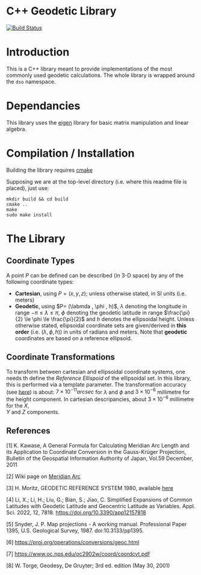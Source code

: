 # C++ Geodetic Library

[![Build Status](https://travis-ci.com/xanthospap/ggeodesy.svg?branch=master)](https://travis-ci.com/xanthospap/ggeodesy)

# Introduction

This is a C++ library meant to provide implementations of the most commonly used
geodetic calculations. The whole library is wrapped around the `dso` namespace.

# Dependancies 

This library uses the [eigen](https://eigen.tuxfamily.org/index.php?title=Main_Page) 
library for basic matrix manipulation and linear algebra.

# Compilation / Installation

Building the library requires [cmake](https://cmake.org/)

Supposing we are at the top-level directory (i.e. where this readme file is placed), 
just use:

```
mkdir build && cd build
cmake ..
make
sudo make install
```

# The Library

## Coordinate Types

A point $P$ can be defined can be described (in 3-D space) by any of the following 
coordinate types:

 * **Cartesian**, using $P = (x,y,z)$; unless otherwise stated, in SI units (i.e. meters)
 * **Geodetic**, using $P= (\labmda , \phi , h)$, $\lambda$ denoting the 
  longitude in range $-\pi \le \lambda \le \pi$, $\phi$ denoting the geodetic
  latitude in range $\frac{\pi}{2} \le \phi \le \frac{\pi}{2}$ and $h$ denotes the 
  ellipsoidal height. Unless otherwise stated, ellipsoidal coordinate sets are 
  given/derived in **this order** (i.e. $(\lambda, \phi, h)$) in units of radians 
  and meters. Note that **geodetic** coordinates are based on a reference ellipsoid.

## Coordinate Transformations

To transform between cartesian and ellipsoidal coordinate systems, one needs th 
define the *Reference Ellispoid* of the ellipsoidal set. In this library, this is 
performed via a template parameter. The transformation accuracy (see 
[here](test/unit/test_cartesian_ellipsoidal.cpp)) is about: $7\times 10^{-11} arcsec$ 
for $\lambda$ and $\phi$ and $3\times 10^{-6}$ millimetre for the height component. 
In cartesian descripancies, about $3\times 10^{-6}$ millimetre for the $X$,  
$Y$ and $Z$ components.
    
<!--
## testing against boost/geometry

The folder [boost](boost) includes source code for testing the algorithms in 
ggeodesy against the ones implemented in 
(boost/geometry)[https://www.boost.org/doc/libs/1_74_0/libs/geometry/doc/html/index.html].
To compile these, you will need the respective developement files. Installing 
boost is usually pretty trivial; relevant documentation can be found on the 
(boost webpage)[https://www.boost.org/].

Once you have downloaded `boost/geometry` you can include the [boost](boost) 
source code in the build process via `scons boost=1`

## Verify & Test

## Accuracy/Precision and Floating Point Numbers Considerations

For testing purposes, we need to compare (floating point) results, aka check if 
two floating point numbers are __equal__. But what does equal mean? Well, in 
this case, for most of the test programs we define the floating point 
comparisson (when comparing numbers other than zero) as:

```
diff = abs(a - b)
diff < max(abs(a), abs(b)) * tolerance or diff < tolerance
```

where __tolerance__ is defined as: `std::numeric_limits<double>::epsilon()`. 
That is, we use a tolerance value proportional to max(a,b) when comparing two 
(floating point) numbers.
(see also [this SO thread](https://stackoverflow.com/questions/17333/what-is-the-most-effective-way-for-float-and-double-comparison), 
and [this also](https://stackoverflow.com/questions/48133572/what-can-stdnumeric-limitsdoubleepsilon-be-used-for)).

This comparisson function is defined in the 
[test_help.hpp](https://github.com/xanthospap/ggeodesy/blob/master/test/test_help.hpp) 
file and used throughout the test/check programs.

## The Library

Here is a list of the provided utilities:

### General Notes

In general, when refering to coordinate arrays/vector, the elements are in the 
following order:

  * for cartesian vector `[x, y, z]`
  * for ellipsoidal/geodetic (longitude, latitude, height) `[longitude, latitude, height]`
  * topocentric `[east, north, up]`

### Radians, Degrees and Relevant Transformations

The library includes functions for transforming between radians, decimal degrees 
and hexicondal degrees. Namely:

  - `ngpt::deg2rad` transforms radians to decimal degrees
  - `ngpt::decd2hexd` transforms decimal degrees to hexicondal degrees
  - `ngpt::rad2deg` transforms decimal degrees to radians
  - `ngpt::rad2hexd` transforms radians to hexicondal degrees
  - `ngpt::hexd2decd` transforms hexicondal degrees to decimal degrees
  - `ngpt::hexd2rad` transforms hexicondal degrees to radians
  - `ngpt::rad2sec` convert radians to seconds (of degree)

Additionaly the function `ngpt::normalize_angle` can normalize a given angle 
to a specified range (e.g. in range -π to π).

All of the above functions are defined in the header file [units.hpp](https://github.com/xanthospap/ggeodesy/blob/master/src/units.hpp). For usage examples, see 
[test_units.hpp](https://github.com/xanthospap/ggeodesy/blob/master/test/test_units.cpp) and [test_angle_normalization.hpp](https://github.com/xanthospap/ggeodesy/blob/master/test/test_angle_normalization.cc).

### Reference Ellipsoids

Currently there are implementations for the (reference) ellipsoids:

  - [GRS80](https://en.wikipedia.org/wiki/Geodetic_Reference_System_1980),
  - [WGS84](https://en.wikipedia.org/wiki/World_Geodetic_System) and 
  - [PZ90](https://eng.mil.ru/files/PZ-90.11_final-v8.pdf)

Reference ellipsoids can be used in either on of two ways:

 - via using the `enum` class `ngpt::ellipsoid` (e.g. `ngpt::ellipsoid::grs80`), or
 - via the class `ngpt::Ellipsoid`

Users can easily add more reference ellipsoids if they need to, via constructing 
an `Ellipsoid` instance with the wanted parameters (aka semi-major axis and flattening), e.g.

```cpp
    using namespace ngpt;
    Ellipsoid myell = Ellipsoid(6378136.0e0/*semi-major axis*/, 1/298.25784/*flattening factor*/);
    // use the created ellipsoid in some way ....
    double semi_major = myell.semi_major();
    double N = myell.N(some_latitude);
    // ....
```

Users can also expand the source code to add a reference ellipsoid in the `enum` (class)
`ellipsoid`. In this case, you will need one entry in the `ellipsoid` enum and a
respective specialization of the `template <ellipsoid E> struct ellipsoid_traits {};` 
class.

Note that most of the constructors and function (for the `Ellipsoid` class and the 
`ellipsoid` enum are `constexpr`. Hence, the following code is computed at compile-time:

```cpp
  using namespace ngpt;
  constexpr auto wgs84 = Ellipsoid(ellipsoid::wgs84);
  constexpr auto grs80 = Ellipsoid(ellipsoid_traits<ellipsoid::grs80>::a,
                                   ellipsoid_traits<ellipsoid::grs80>::f);
  constexpr auto pz90  = Ellipsoid(ellipsoid::pz90);

  static_assert(wgs84.eccentricity_squared() == 
                eccentricity_squared<ellipsoid::wgs84>());
  static_assert(grs80.semi_minor() == semi_minor<ellipsoid::grs80>());
  static_assert(std::abs(pz90.eccentricity_squared()-0.0066943662)<1e-9);
```

For more information on how to use the reference ellipsoids, see e.g. [test_ellipsoid.hpp](https://github.com/xanthospap/ggeodesy/blob/master/test/test_ellipsoid.cpp).

### Coordinate Transformations

The following coordinate transformations are provided (for points on some reference ellipsoid):
* Cartesian to Ellipsoidal (aka [x, y, z] to [φ, λ, height])
* Ellipsoidal to Cartesian (aka [φ, λ, height] to [x, y, z])
* Cartesian to Topocentric (aka [δx, δy, δz] to [north, east, up])
* Topocentric to Cartesian (aka  [north, east, up] to [δx, δy, δz])

### Meridian Arc Length

As is well known in geodesy, the meridian arc length S(\f$\phi\f$) on the earth ellipsoid 
from the equator to the geographic latitude \f$\phi\f$ includes an elliptic integral and 
cannot be expressed explicitly using a combination of elementary functions. The library 
provides three implementations for computing the meridian arc length using approximations.

* `ngpt::core::meridian_arc_length_impl1` : implementation using a binomial series 
with respect to e^2 obtained by truncating the expansion at order e^10

* `ngpt::core::meridian_arc_length_impl2` : the Bessel’s formula implementation

* `ngpt::core::meridian_arc_length_impl3` : the Helmert's formula implementation

The above implementations agree within the following precision limits:

* impl1 vs impl2 : 3e-5 meters
* impl2 vs impl3 : 1e-6 meters
* impl2 vs impl3 : 3e-5 meters

Users can select one of the algorithms via the (optional) intput parameter `alg` 
(using values in range [0,2]) when calling the function 
`template<ellipsoid E> double meridian_arc_length(double lat, int alg=0)` (aka 
by default the function will use the 

More information and implementation details can be found in [Kawase, 2011](#kawase). 
Usage examples of the algorithm(s) can be found in the file 
[test_meridian_arc.hpp](https://github.com/xanthospap/ggeodesy/blob/master/test/test_meridian_arc.cpp)

Note that if we only want the __arc length of an infinitesimal element of the meridian__ the 
computation is way more straight-forward [Meridian Arc](#meridian_arc_wiki); for this computation users may use the 
function (template) `infinitesimal_meridian_arc`.

### How to use the library (TODO)

### Namespaces

The whole of the library is wrapped around the `dso` namespace

### Linking

- static
- dynamic

## Documentation & Library API (TODO)

- build dox with doxygen (or link to dox)

## FAQ

## TODO

## Bugs & Maintanance
Xanthos, xanthos@mail.ntua.gr
Mitsos, danast@mail.ntua.gr

-->

## References 

[1] <a id="kawase"></a> K. Kawase, A General Formula for Calculating Meridian Arc Length and its Application to Coordinate 
Conversion in the Gauss-Krüger Projection, Bulletin of the Geospatial Information Authority of Japan, Vol.59 December, 2011

[2] <a id="meridian_arc_wiki"></a> Wiki page on [Meridian Arc](https://en.wikipedia.org/wiki/Meridian_arc)

[3] <a id="moritz-grs80"></a>H. Moritz, GEODETIC REFERENCE SYSTEM 1980, available
[here](https://geodesy.geology.ohio-state.edu/course/refpapers/00740128.pdf)

[4] Li, X.; Li, H.; Liu, G.; Bian, S.; Jiao, C. Simplified Expansions of Common Latitudes with Geodetic
Latitude and Geocentric Latitude as Variables. Appl. Sci. 2022, 12, 7818. https://doi.org/10.3390/app12157818

[5] Snyder, J. P. Map projections - A working manual. Professional Paper 1395, U.S. Geological Survey, 1987. doi:10.3133/pp1395.

[6] https://proj.org/operations/conversions/geoc.html

[7] https://www.oc.nps.edu/oc2902w/coord/coordcvt.pdf

[8] W. Torge, Geodesy, De Gruyter; 3rd ed. edition (May 30, 2001)

